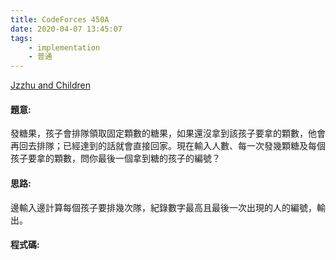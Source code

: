 ```yaml
---
title: CodeForces 450A
date: 2020-04-07 13:45:07
tags:
    - implementation
    - 普通
---
```

[Jzzhu and Children](https://codeforces.com/problemset/problem/450/A)


#### 題意:
發糖果，孩子會排隊領取固定顆數的糖果，如果還沒拿到該孩子要拿的顆數，他會再回去排隊；已經達到的話就會直接回家。現在輸入人數、每一次發幾顆糖及每個孩子要拿的顆數，問你最後一個拿到糖的孩子的編號？
<!-- more -->
#### 思路:
邊輸入邊計算每個孩子要排幾次隊，紀錄數字最高且最後一次出現的人的編號，輸出。

#### 程式碼:
<script src="https://gist.github.com/Daviswww/e01c3757ac81898aca72950dec9326d9.js"></script>
